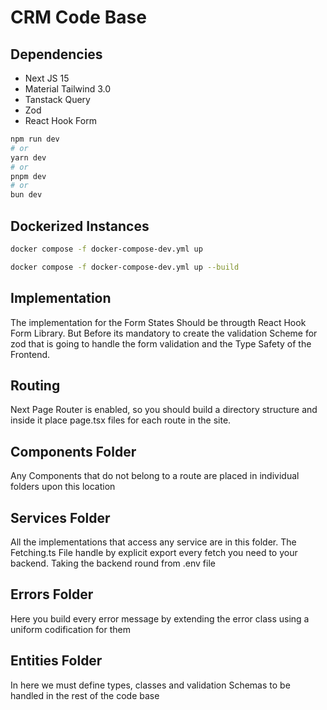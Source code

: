 # CRM Code Base 

## Dependencies
* Next JS 15
* Material Tailwind 3.0 
* Tanstack Query
* Zod
* React Hook Form

```bash
npm run dev
# or
yarn dev
# or
pnpm dev
# or
bun dev

```
## Dockerized Instances 
```bash 
docker compose -f docker-compose-dev.yml up

docker compose -f docker-compose-dev.yml up --build
```

## Implementation
The implementation for the Form States Should be througth React Hook Form Library. But Before its mandatory to create the validation Scheme for zod that is going to handle the form validation and the Type Safety of the Frontend.

## Routing
Next Page Router is enabled, so you should build a directory structure and inside it place page.tsx files for each route in the site. 

## Components Folder
Any Components that do not belong to a route are placed in individual folders upon this location 

## Services Folder
All the implementations that access any service are in this folder. 
The Fetching.ts File handle by explicit export every fetch you need to your backend. Taking the backend round from .env file 

## Errors Folder
Here you build every error message by extending the error class using a uniform codification for them

## Entities Folder
In here we must define types, classes and validation Schemas to be handled in the rest of the code base 